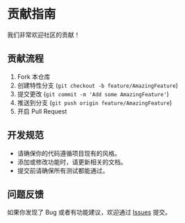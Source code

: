 # 贡献指南

我们非常欢迎社区的贡献！

## 贡献流程

1. Fork 本仓库
2. 创建特性分支 (`git checkout -b feature/AmazingFeature`)
3. 提交更改 (`git commit -m 'Add some AmazingFeature'`)
4. 推送到分支 (`git push origin feature/AmazingFeature`)
5. 开启 Pull Request

## 开发规范
- 请确保你的代码遵循项目现有的风格。
- 添加或修改功能时，请更新相关的文档。
- 提交前请确保所有测试都能通过。

## 问题反馈
如果你发现了 Bug 或者有功能建议，欢迎通过 [Issues](https://huggingface.co/MoYoYoTech/VoiceDialogue/discussions) 提交。 
